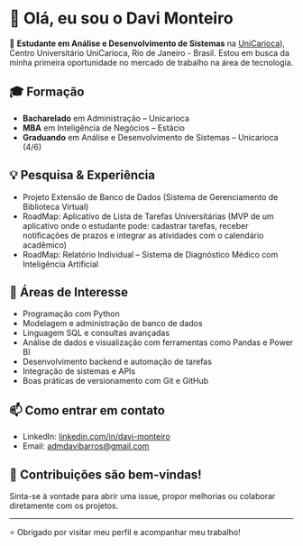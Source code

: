 # 👋 Olá, eu sou o Davi Monteiro

🔬 **Estudante em Análise e Desenvolvimento de Sistemas** na [UniCarioca]([https://unicarioca.edu.br/])), Centro Universitário UniCarioca, Rio de Janeiro - Brasil. 
Estou em busca da minha primeira oportunidade no mercado de trabalho na área de tecnologia.  

## 🎓 Formação
- **Bacharelado** em Administração – Unicarioca 
- **MBA** em Inteligência de Negócios – Estácio
- **Graduando** em Análise e Desenvolvimento de Sistemas – Unicarioca (4/6)

## 💡 Pesquisa & Experiência
- Projeto Extensão de Banco de Dados (Sistema de Gerenciamento de Biblioteca Virtual)
- RoadMap: Aplicativo de Lista de Tarefas Universitárias (MVP de um aplicativo onde o estudante pode: cadastrar tarefas, receber notificações de prazos e integrar as atividades com o calendário acadêmico)
- RoadMap: Relatório Individual – Sistema de Diagnóstico Médico com Inteligência Artificial

## 🧠 Áreas de Interesse
- Programação com Python
- Modelagem e administração de banco de dados
- Linguagem SQL e consultas avançadas
- Análise de dados e visualização com ferramentas como Pandas e Power BI
- Desenvolvimento backend e automação de tarefas
- Integração de sistemas e APIs
- Boas práticas de versionamento com Git e GitHub

## 📫 Como entrar em contato
- LinkedIn: [linkedin.com/in/davi-monteiro](https://www.linkedin.com/in/davi-monteiro/)
- Email: admdavibarros@gmail.com

## 🔗 Contribuições são bem-vindas!
Sinta-se à vontade para abrir uma issue, propor melhorias ou colaborar diretamente com os projetos.

---

⭐ Obrigado por visitar meu perfil e acompanhar meu trabalho!
